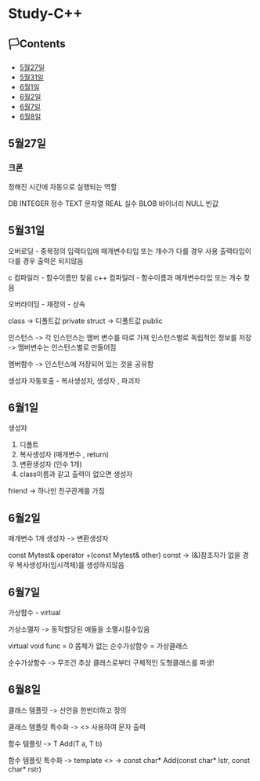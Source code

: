 # Study-C++

## 🏳Contents
- [5월27일](#5월27일)
- [5월31일](#5월31일)
- [6월1일](#6월1일)
- [6월2일](#6월2일)
- [6월7일](#6월7일)
- [6월8일](#6월8일)


## 5월27일

### 크론
정해진 시간에 자동으로 실행되는 역할

DB
INTEGER 정수
TEXT 문자열
REAL 실수
BLOB 바이너리
NULL 빈값

## 5월31일

오버로딩 - 중복정의
입력타입에 매개변수타입 또는 개수가 다를 경우 사용
출력타입이 다를 경우 출력은 되지않음

c 컴파일러 - 함수이름만 찾음
c++ 컴파일러 - 함수이름과 매개변수타입 또는 개수 찾음

오버라이딩 - 재정의 - 상속

class -> 디폴트값 private
struct -> 디폴트값 public

인스턴스
-> 각 인스턴스는 멤버 변수를 따로 가져 인스턴스별로 독립적인 정보를 저장
-> 멤버변수는 인스턴스별로 만들어짐

멤버함수
-> 인스턴스에 저장되어 있는 것을 공유함

생성자 자동호출  - 복사생성자, 생성자 , 파괴자

## 6월1일

생성자
1. 디폴트
2. 복사생성자 (매개변수 , return)
3. 변환생성자 (인수 1개)
4. class이름과 같고  출력이 없으면 생성자

friend -> 하나만 친구관계를 가짐

## 6월2일

매개변수 1개 생성자
-> 변환생성자

const Mytest& operator +(const Mytest& other) const
-> (&)참조자가 없을 경우 복사생성자(임시객체)를 생성하지않음

## 6월7일

가상함수 - virtual

가상소멸자
-> 동적할당된 애들을 소멸시킬수있음

virtual void func = 0 몸체가 없는 순수가상함수 = 가상클래스

순수가상함수 -> 무조건 추상 클래스로부터 구체적인 도형클래스를 파생!


## 6월8일

클래스 템플릿
-> 선언을 한번더하고 정의

클래스 템플릿 특수화
-> <> 사용하여 문자 출력

함수 템플릿 
-> T Add(T a, T b)

함수 템플릿 특수화
-> template <>
-> const char* Add(const char* lstr, const char* rstr)
